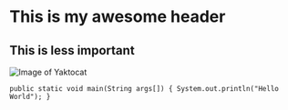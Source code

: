 # This is my awesome header
## This is less important

![Image of Yaktocat](https://octodex.github.com/images/yaktocat.png)


`public static void main(String args[]) { System.out.println("Hello World"); } `
